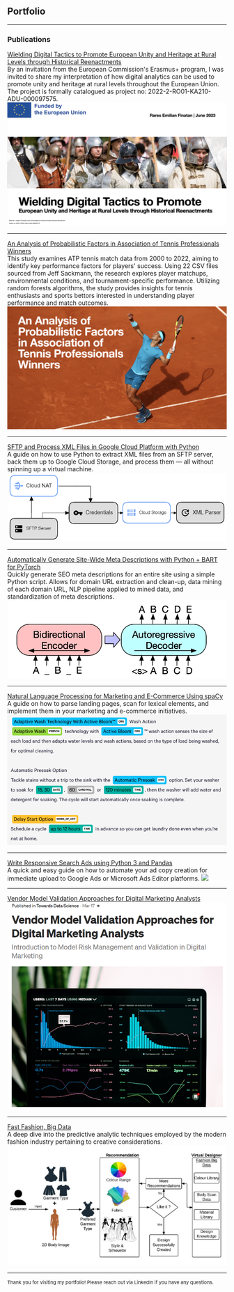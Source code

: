 ## Portfolio

---

### Publications
[Wielding Digital Tactics to Promote European Unity and Heritage at Rural Levels through Historical Reenactments](https://lnkd.in/dZzKE4Fp)
<br/>
By an invitation from the European Commission's Erasmus+ program, I was invited to share my interpretation of how digital analytics can be used to promote unity and heritage at rural levels throughout the European Union. The project is formally catalogued as project no: 2022-2-RO01-KA210-ADU-000097575.
<img src="images/eu_comission_project.png?raw=true"/>

---
[An Analysis of Probabilistic Factors in Association of Tennis Professionals Winners ](https://medium.com/@raresfin/sftp-and-process-xml-files-in-google-cloud-platform-with-python-bdcf3a302764)
<br/>
This study examines ATP tennis match data from 2000 to 2022, aiming to identify key performance factors for players' success. Using 22 CSV files sourced from Jeff Sackmann, the research explores player matchups, environmental conditions, and tournament-specific performance. Utilizing random forests algorithms, the study provides insights for tennis enthusiasts and sports bettors interested in understanding player performance and match outcomes.
<img src="images/tennis_factors.png?raw=true"/>

---
[SFTP and Process XML Files in Google Cloud Platform with Python](https://medium.com/@raresfin/sftp-and-process-xml-files-in-google-cloud-platform-with-python-bdcf3a302764)
<br/>
A guide on how to use Python to extract XML files from an SFTP server, back them up to Google Cloud Storage, and process them — all without spinning up a virtual machine.
<img src="images/gcp.png?raw=true"/>

---
[Automatically Generate Site-Wide Meta Descriptions with Python + BART for PyTorch](https://raresfin.medium.com/automatically-generate-site-wide-meta-descriptions-with-python-bart-for-pytorch-cd0e14dd40d3)
<br/>
Quickly generate SEO meta descriptions for an entire site using a simple Python script. Allows for domain URL extraction and clean-up, data mining of each domain URL, NLP pipeline applied to mined data, and standardization of meta descriptions.
<img src="images/bart.jpeg?raw=true"/>

---
[Natural Language Processing for Marketing and E-Commerce Using spaCy](https://raresfin.medium.com/natural-language-processing-for-marketing-and-e-commerce-using-spacy-31218b92637b)
<br/>
A guide on how to parse landing pages, scan for lexical elements, and implement them in your marketing and e-commerce initiatives.
<img src="images/spacy_entity_visualizer_washer_whirlpool.png?raw=true"/>

---
[Write Responsive Search Ads using Python 3 and Pandas](https://raresfin.medium.com/writing-responsive-search-ads-using-python-3-and-pandas-c840e47b8272)
<br/>
A quick and easy guide on how to automate your ad copy creation for immediate upload to Google Ads or Microsoft Ads Editor platforms.
<img src="images/rsagenerator.gif?raw=true"/>

---
[Vendor Model Validation Approaches for Digital Marketing Analysts](https://towardsdatascience.com/vendor-model-validation-approaches-for-digital-marketing-analysts-bb5c74c75274)
<img src="images/validation.png?raw=true"/>

---
[Fast Fashion, Big Data](https://raresfin.medium.com/fast-fashion-big-data-64fbb5a23ec2)
<br/>
A deep dive into the predictive analytic techniques employed by the modern fashion industry pertaining to creative considerations.
<img src="images/fashionrecommender.png?raw=true"/>

---
<p style="font-size:11px">Thank you for visiting my portfolio! Please reach out via LinkedIn if you have any questions.</p>

